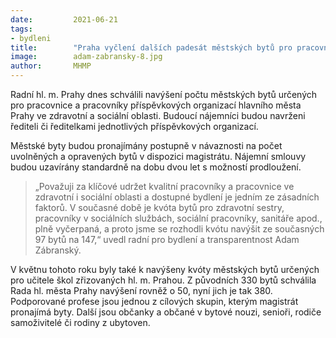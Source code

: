 ```yaml
---
date:         2021-06-21
tags:         
- bydleni
title:        "Praha vyčlení dalších padesát městských bytů pro pracovníky ve zdravotní a sociální oblasti"
image: 	      adam-zabransky-8.jpg
author:       MHMP
---
```


Radní hl. m. Prahy dnes schválili navýšení počtu městských bytů určených pro pracovnice a pracovníky příspěvkových organizací hlavního města Prahy ve zdravotní a sociální oblasti. Budoucí nájemníci budou navrženi řediteli či ředitelkami jednotlivých příspěvkových organizací.

Městské byty budou pronajímány postupně v návaznosti na počet uvolněných a opravených bytů v dispozici magistrátu. Nájemní smlouvy budou uzavírány standardně na dobu dvou let s možností prodloužení.

> „Považuji za klíčové udržet kvalitní pracovníky a pracovnice ve zdravotní i sociální oblasti a dostupné bydlení je jedním ze zásadních faktorů. V současné době je kvóta bytů pro zdravotní sestry, pracovníky v sociálních službách, sociální pracovníky, sanitáře apod., plně vyčerpaná, a proto jsme se rozhodli kvótu navýšit ze současných 97 bytů na 147,“ uvedl radní pro bydlení a transparentnost Adam Zábranský.

V květnu tohoto roku byly také k navýšeny kvóty městských bytů určených pro učitele škol zřizovaných hl. m. Prahou. Z původních 330 bytů schválila Rada hl. města Prahy navýšení rovněž o 50, nyní jich je tak 380. Podporované profese jsou jednou z cílových skupin, kterým magistrát pronajímá byty. Další jsou občanky a občané v bytové nouzi, senioři, rodiče samoživitelé či rodiny z ubytoven. 
